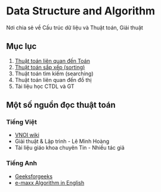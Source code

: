 # Data Structure and Algorithm

Nơi chia sẻ về Cấu trúc dữ liệu và Thuật toán, Giải thuật

## Mục lục

1. [Thuật toán liên quan đến Toán](Math)
1. [Thuật toán sắp xếp (sorting)](Sorting)
1. Thuật toán tìm kiếm (searching)
1. Thuật toán liên quan đến đồ thị
1. Tài liệu học CTDL và GT

## Một số nguồn đọc thuật toán

### Tiếng Việt

- [VNOI wiki](http://vnoi.info/wiki/Home)
- Giải thuật & Lập trình - Lê Minh Hoàng
- Tài liệu giáo khoa chuyên Tin - Nhiều tác giả

### Tiếng Anh

- [Geeksforgeeks](https://www.geeksforgeeks.org/)
- [e-maxx Algorithm in English](https://cp-algorithms.com/)
